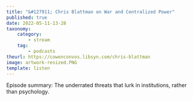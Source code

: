 ```yaml
---
title: "&#127911; Chris Blattman on War and Centralized Power"
published: true
date: 2022-05-11-13-28
taxonomy:
    category:
        - stream
    tag:
        - podcasts
theurl: https://cowenconvos.libsyn.com/chris-blattman
image: artwork-resized.PNG
template: listen
---
```


Episode summary: The underrated threats that lurk in institutions, rather than psychology.
